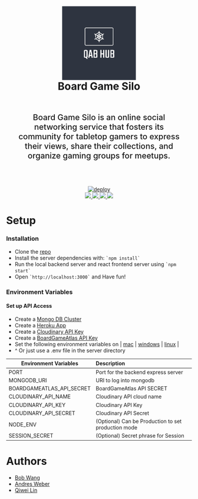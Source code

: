 <div align=center>
    <h1 align=center>
        <img align=center
            src="https://github.com/QAB-LABS/QAB-HUB/blob/master/client/public/logo-placeholder.png?raw=true"
            alt="QAB-HUB logo">
        <br>
        Board Game Silo
        <br>
    </h1>
    <p style="font-size: 1.35rem; font-weight: 500; padding: 2rem; text-align: center">
    Board Game Silo is an online social networking service that fosters its community for tabletop gamers to express their views, share their collections, and organize gaming groups for meetups.
    </p>
    <br>
    <a align=center href="https://heroku.com/deploy?template=https://github.com/QAB-LABS/QAB-HUB/">
        <img alt="deploy" src="https://www.herokucdn.com/deploy/button.png">
    </a>
    <br>
    <a align=center href="https://codeclimate.com/github/QAB-LABS/QAB-HUB/maintainability">
        <img src="https://api.codeclimate.com/v1/badges/c47607ce54e6f401a1de/maintainability" />
    </a>
    <a align=center href="https://codeclimate.com/github/QAB-LABS/QAB-HUB/test_coverage">
        <img src="https://api.codeclimate.com/v1/badges/c47607ce54e6f401a1de/test_coverage" />
    </a>
    <a align=center href="https://www.gnu.org/licenses/gpl-3.0">
        <img src="https://img.shields.io/badge/License-GPLv3-blue.svg" />
    </a>
    <a align=center href="https://dev.azure.com/QAB-LABS/BoardGameSiloAPI">
        <img src="https://dev.azure.com/QAB-LABS/BoardGameSiloAPI/_apis/build/status/boardgamesiloapilinux%20-%20CI?branchName=master" />
    </a>
</div>

# Setup

### Installation

*   Clone the [repo]('https://github.com/QAB-LABS/QAB-HUB/tree/dev')
*   Install the server dependencies with: `` `npm install` ``
*   Run the local backend server and react frontend server using `` `npm start` ``
*   Open `` `http://localhost:3000` `` and Have fun!

### Environment Variables

#### Set up API Access

*   Create a [Mongo DB Cluster](https://cloud.mongodb.com/)
*   Create a [Heroku App]('https://heroku.com')
*   Create a [Cloudinary API Key](https://cloudinary.com/?utm_source=google&utm_medium=cpc&utm_campaign=brand&utm_content=300704534040&utm_term=cloudinary&gclid=Cj0KCQjw_absBRD1ARIsAO4_D3tfpMaU3ai8tA7FoE0DdxrbsK5xSMaShens1Tn-QYQD7z9-d2mgc_kaApegEALw_wcB)
*   Create a [BoardGameAtlas API Key](https://www.boardgameatlas.com/api/docs/apps)
*   Set the following environment variables on | [mac](https://stackoverflow.com/questions/7501678/set-environment-variables-on-mac-os-x-lion) | [windows](https://superuser.com/questions/1334129/setting-an-environment-variable-in-windows-10-gpodder) | [linux](https://stackoverflow.com/questions/45502996/how-to-set-environment-variable-in-linux-permanently) |
*   ^ Or just use a .env file in the server directory

| Environment Variables        | Description                                         |
| ---------------------------- |:--------------------------------------------------- |
| PORT                         | Port for the backend express server                 |
| MONGODB_URI                  | URI to log into mongodb                             |
| BOARDGAMEATLAS_API_SECRET    | BoardGameAtlas API SECRET                           |
| CLOUDINARY_API_NAME          | Cloudinary API cloud name                           |
| CLOUDINARY_API_KEY           | Cloudinary API Key                                  |
| CLOUDINARY_API_SECRET        | Cloudinary API Secret                               |
| NODE_ENV                     | (Optional) Can be Production to set production mode |
| SESSION_SECRET               | (Optional) Secret phrase for Session                |
# Authors

* [Bob Wang](https://github.com/bobbypwang)
* [Andres Weber](https://github.com/AndresMWeber)
* [Qiwei Lin](https://github.com/kiwi-x-kiwi)

